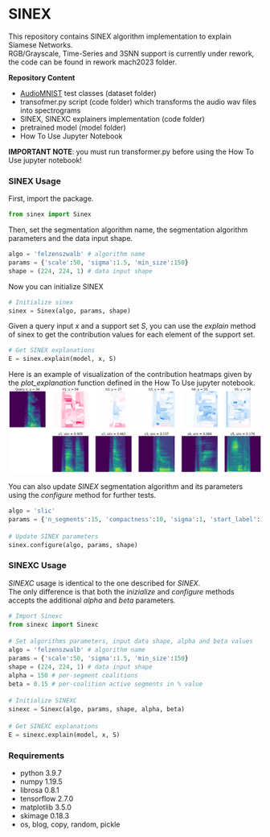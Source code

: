 # SINEX
This repository contains SINEX algorithm implementation to explain Siamese Networks. <br>
RGB/Grayscale, Time-Series and 3SNN support is currently under rework, the code can be found in rework mach2023 folder.

**Repository Content**
- [AudioMNIST](https://github.com/soerenab/AudioMNIST) test classes (dataset folder)
- transofmer.py script (code folder) which transforms the audio wav files into spectrograms 
- SINEX, SINEXC explainers implementation (code folder)
- pretrained model (model folder)
- How To Use Jupyter Notebook

**IMPORTANT NOTE**: you must run transformer.py before using the How To Use jupyter notebook!  

### SINEX Usage ###
First, import the package.

```python
from sinex import Sinex
```

Then, set the segmentation algorithm name, the segmentation algorithm parameters and the data input shape.

```python
algo = 'felzenszwalb' # algorithm name
params = {'scale':50, 'sigma':1.5, 'min_size':150}
shape = (224, 224, 1) # data input shape
```

Now you can initialize SINEX

```python
# Initialize sinex
sinex = Sinex(algo, params, shape)
```

Given a query input *x* and a support set *S*, you can use the *explain* method of sinex to get the contribution values for each element of the support set.

```python
# Get SINEX explanations
E = sinex.explain(model, x, S)
```

Here is an example of visualization of the contribution heatmaps given by the *plot_explanation* function defined in the How To Use jupyter notebook. 
![](images/sinex.png)

You can also update *SINEX* segmentation algorithm and its parameters using the *configure* method for further tests.

```python
algo = 'slic'
params = {'n_segments':15, 'compactness':10, 'sigma':1, 'start_label':1 }
 
# Update SINEX parameters
sinex.configure(algo, params, shape)
```

### SINEXC Usage ###
*SINEXC* usage is identical to the one described for *SINEX*. <br>
The only difference is that both the *inizialize* and *configure* methods accepts the additional *alpha* and *beta* parameters. 

```python
# Import Sinexc
from sinexc import Sinexc

# Set algorithms parameters, input data shape, alpha and beta values
algo = 'felzenszwalb' # algorithm name
params = {'scale':50, 'sigma':1.5, 'min_size':150}
shape = (224, 224, 1) # data input shape
alpha = 150 # per-segment coalitions
beta = 0.15 # per-coalition active segments in % value

# Initialize SINEXC
sinexc = Sinexc(algo, params, shape, alpha, beta)

# Get SINEXC explanations
E = sinexc.explain(model, x, S)
```

### Requirements ###
- python 3.9.7
- numpy 1.19.5
- librosa 0.8.1
- tensorflow 2.7.0
- matplotlib 3.5.0
- skimage 0.18.3
- os, blog, copy, random, pickle
